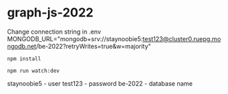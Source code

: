 # graph-js-2022

Change connection string in 
.env
MONGODB_URL="mongodb+srv://staynoobie5:test123@cluster0.ruepg.mongodb.net/be-2022?retryWrites=true&w=majority"

`npm install`

`npm run watch:dev`

staynoobie5 - user 
test123 - password
be-2022 - database name
